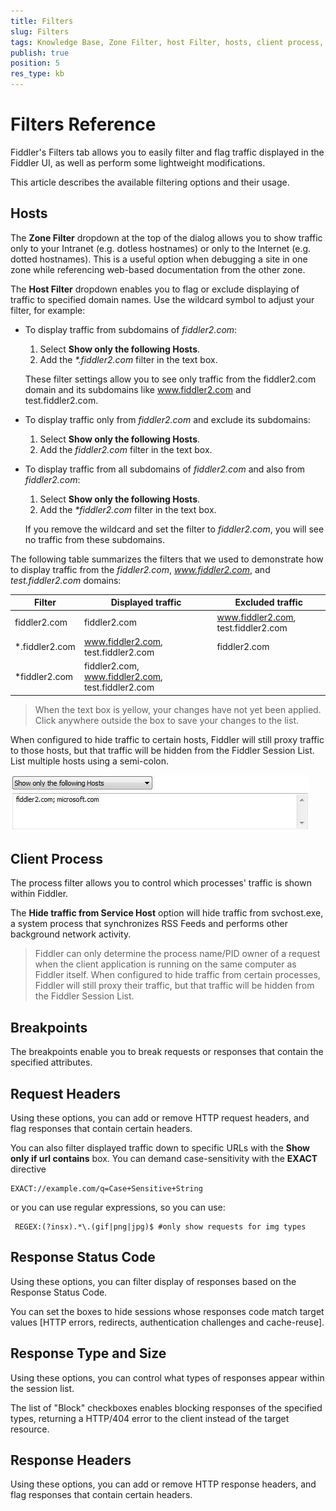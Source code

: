 ```yaml
---
title: Filters
slug: Filters
tags: Knowledge Base, Zone Filter, host Filter, hosts, client process, hide traffic, PID, REGEX
publish: true
position: 5
res_type: kb
---
```


Filters Reference
=================

Fiddler's Filters tab allows you to easily filter and flag traffic displayed in the Fiddler UI, as well as perform some lightweight modifications.

This article describes the available filtering options and their usage.

Hosts
-----

The **Zone Filter** dropdown at the top of the dialog allows you to show traffic only to your Intranet (e.g. dotless hostnames) or only to the Internet (e.g. dotted hostnames). This is a useful option when debugging a site in one zone while referencing web-based documentation from the other zone.

The **Host Filter** dropdown enables you to flag or exclude displaying of traffic to specified domain names. Use the wildcard symbol to adjust your filter, for example:

* To display traffic from subdomains of *fiddler2.com*:
    1. Select **Show only the following Hosts**.
    1. Add the _*.fiddler2.com_ filter in the text box.

    These filter settings allow you to see only traffic from the fiddler2.com domain and its subdomains like www.fiddler2.com and test.fiddler2.com.

* To display traffic only from *fiddler2.com* and exclude its subdomains:

    1. Select **Show only the following Hosts**.
    1. Add the _fiddler2.com_ filter in the text box.

* To display traffic from all subdomains of *fiddler2.com* and also from _fiddler2.com_:

    1. Select **Show only the following Hosts**.
    1. Add the _*fiddler2.com_ filter in the text box.

    If you remove the wildcard and set the filter to _fiddler2.com_, you will see no traffic from these subdomains.

The following table summarizes the filters that we used to demonstrate how to display traffic from the _fiddler2.com_, _www.fiddler2.com_, and _test.fiddler2.com_ domains:

| Filter | Displayed traffic | Excluded traffic |
| -------| ----------------- | ---------------- |
| fiddler2.com | fiddler2.com | www.fiddler2.com, test.fiddler2.com |
| *.fiddler2.com | www.fiddler2.com, test.fiddler2.com | fiddler2.com |
| *fiddler2.com | fiddler2.com, www.fiddler2.com, test.fiddler2.com |

>When the text box is yellow, your changes have not yet been applied. Click anywhere outside the box to save your changes to the list.

When configured to hide traffic to certain hosts, Fiddler will still proxy traffic to those hosts, but that traffic will be hidden from the Fiddler Session List. List multiple hosts using a semi-colon.

![Filter to Hosts][1]

Client Process
--------------

The process filter allows you to control which processes' traffic is shown within Fiddler. 

The **Hide traffic from Service Host** option will hide traffic from svchost.exe, a system process that synchronizes RSS Feeds and performs other background network activity.

>Fiddler can only determine the process name/PID owner of a request when the client application is running on the same computer as Fiddler itself.
>When configured to hide traffic from certain processes, Fiddler will still proxy their traffic, but that traffic will be hidden from the Fiddler Session List.

Breakpoints
-----------

The breakpoints enable you to break requests or responses that contain the specified attributes.

Request Headers
---------------

Using these options, you can add or remove HTTP request headers, and flag responses that contain certain headers.

You can also filter displayed traffic down to specific URLs with the **Show only if url contains** box. You can demand case-sensitivity with the **EXACT** directive

    EXACT://example.com/q=Case+Sensitive+String 

or you can use regular expressions, so you can use:

     REGEX:(?insx).*\.(gif|png|jpg)$ #only show requests for img types

Response Status Code
--------------------

Using these options, you can filter display of responses based on the Response Status Code.

You can set the boxes to hide sessions whose responses code match target values [HTTP errors, redirects, authentication challenges and cache-reuse].

Response Type and Size
----------------------

Using these options, you can control what types of responses appear within the session list.

The list of "Block" checkboxes enables blocking responses of the specified types, returning a HTTP/404 error to the client instead of the target resource.

Response Headers
----------------

Using these options, you can add or remove HTTP response headers, and flag responses that contain certain headers.

[1]: ../images/Filters/FilterToHosts.png
